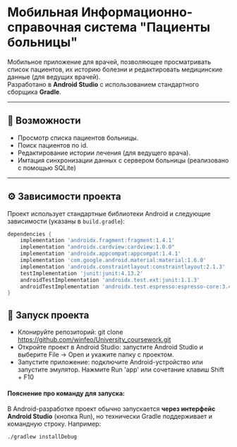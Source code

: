 # Мобильная Информационно-справочная система "Пациенты больницы"

Мобильное приложение для врачей, позволяющее просматривать список пациентов, их историю болезни и редактировать медицинские данные (для ведущих врачей).  
Разработано в **Android Studio** с использованием стандартного сборщика **Gradle**.

---

## 📌 Возможности
- Просмотр списка пациентов больницы.
- Поиск пациентов по id.
- Редактирование истории лечения (для ведущего врача).
- Имтация синхронизации данных с сервером больницы (реализовано с помощью SQLite)

---

## ⚙️ Зависимости проекта
Проект использует стандартные библиотеки Android и следующие зависимости (указаны в `build.gradle`):
```gradle
dependencies {
    implementation 'androidx.fragment:fragment:1.4.1'
    implementation "androidx.cardview:cardview:1.0.0"
    implementation 'androidx.appcompat:appcompat:1.4.1'
    implementation 'com.google.android.material:material:1.6.0'
    implementation 'androidx.constraintlayout:constraintlayout:2.1.3'
    testImplementation 'junit:junit:4.13.2'
    androidTestImplementation 'androidx.test.ext:junit:1.1.3'
    androidTestImplementation 'androidx.test.espresso:espresso-core:3.4.0'
}
```
### 
## 🚀 Запуск проекта

- Клонируйте репозиторий: git clone https://github.com/winfeo/University_coursework.git
- Откройте проект в Android Studio: запустите Android Studio и выберите File → Open и укажите папку с проектом.
- Запустите приложение: подключите Android-устройство или запустите эмулятор. Нажмите Run 'app' или сочетание клавиш Shift + F10

#### Пояснение про команду для запуска:
В Android-разработке проект обычно запускается **через интерфейс Android Studio** (кнопка Run), но технически Gradle поддерживает и командную строку. Например:
```bash
./gradlew installDebug
```
